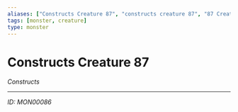 ```yaml
---
aliases: ["Constructs Creature 87", "constructs creature 87", "87 Creature Constructs"]
tags: [monster, creature]
type: monster
---
```


# Constructs Creature 87

*Constructs*

---
*ID: MON00086*